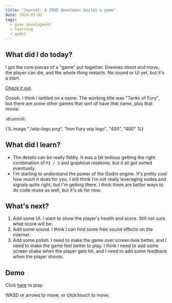 ```yaml
---
title: "Journal: A CRUD developer builds a game"
date: 2024-03-03
tags:
  - game development
  - learning
  - godot
---
```


## What did I do today?

I got the core pieces of a "game" put together. Enemies shoot and move, the player can die, and the whole thing restarts. No sound or UI yet, but it's a start.

[Check it out](#demo).

Ooooh. I think I settled on a name. The working title was "Tanks of Fury", but there are some other games that sort of have that name, plus that movie.

:drumroll:

{% image "./wip-logo.png", "Iron Fury wip logo", "400", "400" %}

## What did I learn?

- The details can be really fiddly. It was a bit tedious getting the right combination of `PI / 2` and graphical rotations, but it all got sorted eventually.
- I'm starting to understand the power of the Godot engine. It's pretty cool how much it does for you. I still think I'm not really leveraging nodes and signals quite right, but I'm getting there. I think there are better ways to do code reuse as well, but it's ok for now.

## What's next?

1. Add some UI. I want to show the player's health and score. Still not sure what score will be.
2. Add some sound. I think I can find some free sound effects on the internet.
3. Add some polish. I need to make the game over screen look better, and I need to make the game feel better to play. I think I need to add some screen shake when the player gets hit, and I need to add some feedback when the player shoots.

## Demo

Click [here](/iron-fury/builds/06032024) to play.

WASD or arrows to move, or click/touch to move.
